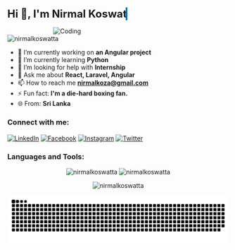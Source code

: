 <h1 align="center" class="typing">Hi 👋, I'm Nirmal Koswatta</h1>

<img align="right" alt="Coding" width="400" src="https://th.bing.com/th/id/R.81178b47a8598f0c81c4799f2cdd4057?rik=5cuVK%2bfI%2bsPqqw&pid=ImgRaw&r=0">

<p align="left"> <img src="https://komarev.com/ghpvc/?username=nirmalkoswatta&label=Profile%20views&color=0e75b6&style=flat" alt="nirmalkoswatta" /> </p>

- 🔭 I’m currently working on **an Angular project**
- 🌱 I’m currently learning **Python**
- 🤝 I’m looking for help with **Internship**
- 💬 Ask me about **React, Laravel, Angular**
- 📫 How to reach me **nirmalkoza@gmail.com**
- ⚡ Fun fact: **I'm a die-hard boxing fan.**
- 🌐 From: **Sri Lanka**

<h3 align="left">Connect with me:</h3>
<p align="left">
<a href="https://www.linkedin.com/in/nirmal-koswatta-a7889b281" target="blank" class="social-link"><img align="center" src="https://raw.githubusercontent.com/rahuldkjain/github-profile-readme-generator/master/src/images/icons/Social/linked-in-alt.svg" alt="LinkedIn" height="30" width="40" /></a>
<a href="https://web.facebook.com/profile.php?id=100092316520017" target="blank" class="social-link"><img align="center" src="https://raw.githubusercontent.com/rahuldkjain/github-profile-readme-generator/master/src/images/icons/Social/facebook.svg" alt="Facebook" height="30" width="40" /></a>
<a href="https://www.instagram.com/nirmal_kosa/" target="blank" class="social-link"><img align="center" src="https://raw.githubusercontent.com/rahuldkjain/github-profile-readme-generator/master/src/images/icons/Social/instagram.svg" alt="Instagram" height="30" width="40" /></a>
<a href="https://twitter.com/NKosa003" target="blank" class="social-link"><img align="center" src="https://raw.githubusercontent.com/rahuldkjain/github-profile-readme-generator/master/src/images/icons/Social/twitter.svg" alt="Twitter" height="30" width="40" /></a>
</p>

<h3 align="left">Languages and Tools:</h3>
<p align="left" class="fade-in"> 
  <!-- Add the tool icons as in the original code -->
</p>

<p align="center">
  <img src="https://github-readme-stats.vercel.app/api?username=nirmalkoswatta&show_icons=true&locale=en" alt="nirmalkoswatta" />
  <img src="https://github-readme-streak-stats.herokuapp.com/?user=nirmalkoswatta&" alt="nirmalkoswatta" />
</p>

<p align="center">
  <img src="https://github-readme-stats.vercel.app/api/top-langs?username=nirmalkoswatta&show_icons=true&locale=en&layout=compact" alt="nirmalkoswatta" />
</p>

<p align="center">
  <img src="https://github.com/Platane/snk/raw/output/github-contribution-grid-snake.svg" alt="snake animation" />
</p>

<!-- Adding CSS for Animations -->
<style>
  /* Typing animation */
  .typing {
    font-size: 24px;
    font-weight: bold;
    white-space: nowrap;
    overflow: hidden;
    border-right: 4px solid #0e75b6; /* Cursor effect */
    width: 0;
    animation: typing 3s steps(30) forwards, blink-caret 0.75s step-end infinite;
  }

  @keyframes typing {
    from {
      width: 0;
    }
    to {
      width: 100%;
    }
  }

  @keyframes blink-caret {
    50% {
      border-color: transparent;
    }
  }

  /* Hover effect on social links */
  .social-link {
    transition: transform 0.3s ease, color 0.3s ease;
  }

  .social-link:hover {
    transform: scale(1.2);
    color: #0e75b6;
  }

  /* Fade-in effect for Languages and Tools */
  .fade-in {
    opacity: 0;
    transform: translateY(20px);
    transition: opacity 1s ease, transform 1s ease;
  }

  .fade-in.visible {
    opacity: 1;
    transform: translateY(0);
  }

  /* Activate fade-in effect when the user scrolls */
  window.addEventListener('scroll', () => {
    const elements = document.querySelectorAll('.fade-in');
    elements.forEach(el => {
      const rect = el.getBoundingClientRect();
      if (rect.top < window.innerHeight) {
        el.classList.add('visible');
      }
    });
  });

</style>

<script>
  // Trigger scroll effect on page load
  window.addEventListener('load', () => {
    const elements = document.querySelectorAll('.fade-in');
    elements.forEach(el => {
      const rect = el.getBoundingClientRect();
      if (rect.top < window.innerHeight) {
        el.classList.add('visible');
      }
    });
  });
</script>
